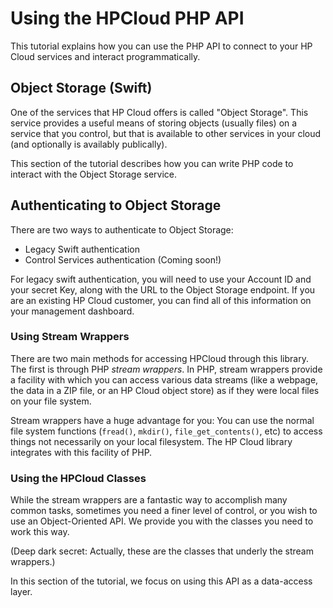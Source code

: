 # Using the HPCloud PHP API

This tutorial explains how you can use the PHP API to connect to your HP
Cloud services and interact programmatically.

## Object Storage (Swift)

One of the services that HP Cloud offers is called "Object Storage".
This service provides a useful means of storing objects (usually files)
on a service that you control, but that is available to other services
in your cloud (and optionally is availably publically).

This section of the tutorial describes how you can write PHP code to
interact with the Object Storage service.

## Authenticating to Object Storage

There are two ways to authenticate to Object Storage:

- Legacy Swift authentication
- Control Services authentication (Coming soon!)

For legacy swift authentication, you will need to use your Account ID
and your secret Key, along with the URL to the Object Storage endpoint.
If you are an existing HP Cloud customer, you can find all of this
information on your management dashboard.

### Using Stream Wrappers

There are two main methods for accessing HPCloud through this library.
The first is through PHP *stream wrappers*. In PHP, stream wrappers
provide a facility with which you can access various data streams (like
a webpage, the data in a ZIP file, or an HP Cloud object store) as if
they were local files on your file system.

Stream wrappers have a huge advantage for you: You can use the normal
file system functions (`fread()`, `mkdir()`, `file_get_contents()`, etc)
to access things not necessarily on your local filesystem. The HP Cloud
library integrates with this facility of PHP.


### Using the HPCloud Classes

While the stream wrappers are a fantastic way to accomplish many common
tasks, sometimes you need a finer level of control, or you wish to use
an Object-Oriented API. We provide you with the classes you need to work
this way.

(Deep dark secret: Actually, these are the classes that underly the
stream wrappers.)

In this section of the tutorial, we focus on using this API as a
data-access layer.
